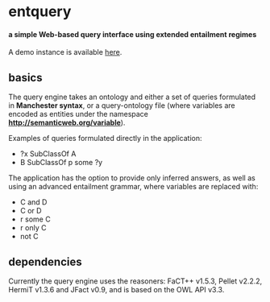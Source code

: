 entquery
========

#### a simple Web-based query interface using extended entailment regimes ####

A demo instance is available [here](http://owl.cs.manchester.ac.uk/entquery).


basics
--------------------

The query engine takes an ontology and either a set of queries formulated in **Manchester syntax**, or a query-ontology file (where variables are encoded as entities under the namespace **http://semanticweb.org/variable**).

Examples of queries formulated directly in the application: 

* ?x SubClassOf A
* B SubClassOf p some ?y

The application has the option to provide only inferred answers, as well as using an advanced entailment grammar, where variables are replaced with:

* C and D
* C or D
* r some C
* r only C
* not C


dependencies
--------------------
Currently the query engine uses the reasoners: FaCT++ v1.5.3, Pellet v2.2.2, HermiT v1.3.6 and JFact v0.9, and is based on the OWL API v3.3.